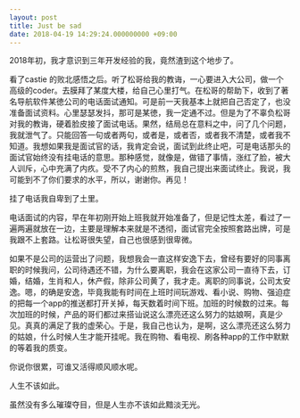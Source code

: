 ```yaml
---
layout: post
title: Just be sad
date: 2018-04-19 14:29:24.000000000 +09:00
---
```


2018年初，我才意识到三年开发经验的我，竟然渣到这个地步了。

看了castie 的败北感悟之后。听了松哥给我的教诲，一心要进入大公司，做一个高级的coder。去膜拜了某度大楼，给自己心里打气。在松哥的帮助下，收到了著名导航软件某徳公司的电话面试通知。可是前一天我基本上就把自己否定了，也没准备面试资料。心里瑟瑟发抖，那可是某徳，我一定通不过。但是为了不辜负松哥对我的教诲，硬着脸皮接了面试电话。果然，结局总在意料之中，问了几个问题，我就泄气了。只能回答一句或者两句，或者是，或者否，或者我不清楚，或者我不知道。我想如果我是面试官的话，我肯定会说，面试到此终止吧，可是电话那头的面试官始终没有挂电话的意思。那种感觉，就像是，做错了事情，涨红了脸，被大人训斥，心中充满了内疚。受不了内心的煎熬，我自己提出来面试终止。我说，我可能到不了你们要求的水平，所以，谢谢你。再见！

挂了电话我自卑到了土里。

电话面试的内容，早在年初刚开始上班我就开始准备了，但是记性太差，看过了一遍两遍就放在一边，主要是理解本来就是不透彻，面试官完全按照套路出牌，可是我跟不上套路。让松哥很失望，自己也很感到很卑微。

如果不是公司的运营出了问题，我想我会一直这样安逸下去，曾经有要好的同事离职的时候我问，公司待遇还不错，为什么要离职，我会在这家公司一直待下去，订婚，结婚，生肖和人，休产假，除非公司黄了，我才走。离职的同事说，公司太安逸。嗯，的确是安逸，毕竟我能有时间在上班时间玩游戏、看小说、购物、强迫症的把每一个app的推送都打开关掉，每天数着时间下班。加班的时候数的过来。每次加班的时候，产品的哥们都过来搭讪说这么漂亮还这么努力的姑娘啊，真是少见。真真的满足了我的虚荣心。于是，我自己也认为，是啊，这么漂亮还这么努力的姑娘，什么时候人生才能开挂呢。我在购物、看电视、刷各种app的工作中默默的等着我的质变。

你说你很累，可谁又活得顺风顺水呢。

人生不该如此。

虽然没有多么璀璨夺目，但是人生亦不该如此黯淡无光。

[jekyll-docs]: http://jekyllrb.com/docs/home
[jekyll-gh]:   https://github.com/jekyll/jekyll
[jekyll-talk]: https://talk.jekyllrb.com/
